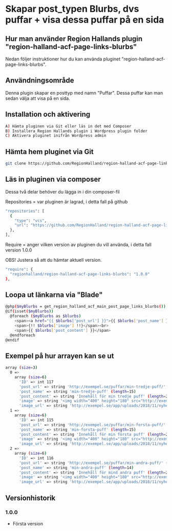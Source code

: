 # Skapar post_typen Blurbs, dvs puffar + visa dessa puffar på en sida

## Hur man använder Region Hallands plugin "region-halland-acf-page-links-blurbs"

Nedan följer instruktioner hur du kan använda pluginet "region-halland-acf-page-links-blurbs".


## Användningsområde

Denna plugin skapar en posttyp med namn "Puffar". Dessa puffar kan man sedan välja att visa på en sida.


## Installation och aktivering

```sh
A) Hämta pluginen via Git eller läs in det med Composer
B) Installera Region Hallands plugin i Wordpress plugin folder
C) Aktivera pluginet inifrån Wordpress admin
```


## Hämta hem pluginet via Git

```sh
git clone https://github.com/RegionHalland/region-halland-acf-page-links-blurbs.git
```


## Läs in pluginen via composer

Dessa två delar behöver du lägga in i din composer-fil

Repositories = var pluginen är lagrad, i detta fall på github

```sh
"repositories": [
  {
    "type": "vcs",
    "url": "https://github.com/RegionHalland/region-halland-acf-page-links-blurbs.git"
  },
],
```
Require = anger vilken version av pluginen du vill använda, i detta fall version 1.0.0

OBS! Justera så att du hämtar aktuell version.

```sh
"require": {
  "regionhalland/region-halland-acf-page-links-blurbs": "1.0.0"
},
```


## Loopa ut länkarna via "Blade"

```sh
@php($myBlurbs = get_region_halland_acf_main_post_page_links_blurbs())
@if(isset($myBlurbs))
  @foreach ($myBlurbs as $blurbs)
    <span><a href="{{ $blurbs['post_url'] }}">{{ $blurbs['post_name'] }}</a></span><br>
    <span>{!! $blurbs['image'] !!}</span><br>
    <span>{{ $blurbs['post_content'] }}</span>
  @endforeach
@endif
```


## Exempel på hur arrayen kan se ut

```sh
array (size=3)
  0 => 
    array (size=6)
      'ID' => int 117
      'post_url' => string 'http://exempel.se/puffar/min-tredje-puff/' (length=41)
      'post_name' => string 'min-tredje-puff' (length=15)
      'post_content' => string 'Innehåll för min tredje puff' (length=28)
      'image' => string '<img width="400" height="180" src="http://exempel.se/app/uploads/2018/11/nyhet_1.jpg" class="attachment-post-thumbnail size-post-thumbnail wp-post-image" alt="" srcset="http://exempel.se/app/uploads/2018/11/nyhet_1.jpg 400w, http://exempel.se/app/uploads/2018/11/nyhet_1-300x135.jpg 300w" sizes="(max-width: 400px) 100vw, 400px" />' (length=331)
      'image_url' => string 'http://exempel.se/app/uploads/2018/11/nyhet_1.jpg' (length=48)
  1 => 
    array (size=6)
      'ID' => int 115
      'post_url' => string 'http://exempel.se/puffar/min-forsta-puff/' (length=41)
      'post_name' => string 'min-forsta-puff' (length=15)
      'post_content' => string 'Innehåll för min första puff' (length=28)
      'image' => string '<img width="400" height="180" src="http://exempel.se/app/uploads/2018/11/nyhet_3.jpg" class="attachment-post-thumbnail size-post-thumbnail wp-post-image" alt="" srcset="http://exempel.se/app/uploads/2018/11/nyhet_3.jpg 400w, http://exempel.se/app/uploads/2018/11/nyhet_3-300x135.jpg 300w" sizes="(max-width: 400px) 100vw, 400px" />' (length=331)
      'image_url' => string 'http://exempel.se/app/uploads/2018/11/nyhet_3.jpg' (length=49)
  2 => 
    array (size=6)
      'ID' => int 116
      'post_url' => string 'http://exempel.se/puffar/min-andra-puff/' (length=40)
      'post_name' => string 'min-andra-puff' (length=14)
      'post_content' => string 'Innehåll för mind andra puff' (length=27)
      'image' => string '<img width="400" height="180" src="http://exempel.se/app/uploads/2018/11/nyhet_2.jpg" class="attachment-post-thumbnail size-post-thumbnail wp-post-image" alt="" srcset="http://exempel.se/app/uploads/2018/11/nyhet_2.jpg 400w, http://exempel.se/app/uploads/2018/11/nyhet_2-300x135.jpg 300w" sizes="(max-width: 400px) 100vw, 400px" />' (length=331)
      'image_url' => string 'http://exempel.se/app/uploads/2018/11/nyhet_2.jpg' (length=49)
```


## Versionhistorik

### 1.0.0
- Första version
